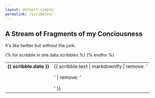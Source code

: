 ```yaml
---
layout: default-simple
permalink: /scribbles/
---
```


<section>
    <h1>A Stream of Fragments of my Conciousness</h1>
    <p>It's like twitter but without the junk.</p>
    <table>
        {% for scribble in site.data.scribbles %}
            <tr style="vertical-align: top;">
                <td>
                    <strong><time datetime="{{ scribble.date | date_to_xmlschema }}">{{ scribble.date }}</time></strong>
                </td>
                <!-- TODO: Move into CSS !-->
                <td style="padding-left: 0.5em;">
                    {{ scribble.text | markdownify | remove: '<p>' | remove: '</p>' }}
                </td>
            </tr>
        {% endfor %}
    </table>
</section>

